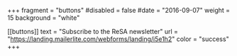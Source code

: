 +++
fragment = "buttons"
#disabled = false
#date = "2016-09-07"
weight = 15
background = "white"

[[buttons]]
  text = "Subscribe to the ReSA newsletter"
  url = "https://landing.mailerlite.com/webforms/landing/i5e1h2"
  color = "success"
+++
